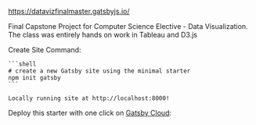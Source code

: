 https://datavizfinalmaster.gatsbyjs.io/ 

Final Capstone Project for Computer Science Elective - Data Visualization.
The class was entirely hands on work in Tableau and D3.js

Create Site Command:

    ```shell
    # create a new Gatsby site using the minimal starter
    npm init gatsby
    ```

    Locally running site at http://localhost:8000!


Deploy this starter with one click on [Gatsby Cloud](https://www.gatsbyjs.com/cloud/):


